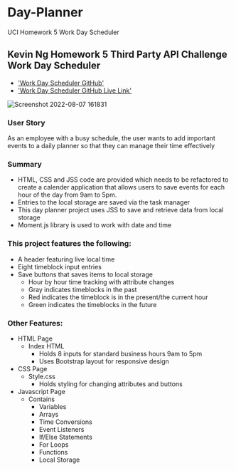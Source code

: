 # Day-Planner
UCI Homework 5 Work Day Scheduler
## Kevin Ng Homework 5 Third Party API Challenge Work Day Scheduler
* ['Work Day Scheduler GitHub'](https://github.com/KevinNg2/Third-Party-API-Work-Day-Scheduler)
* ['Work Day Scheduler GitHub Live Link'](https://kevinng2.github.io/Third-Party-API-Work-Day-Scheduler/)

![Screenshot 2022-08-07 161831](https://user-images.githubusercontent.com/102876076/183488804-00d55d2d-d645-46c2-9020-a2b4d8ac4c44.png)
### User Story
As an employee with a busy schedule, the user wants to add important events to a daily planner so that they can manage their time effectively

### Summary
* HTML, CSS and JSS code are provided which needs to be refactored to create a calender application that allows users to save events for each hour of the day from 9am to 5pm.
* Entries to the local storage are saved via the task manager
* This day planner project uses JSS to save and retrieve data from local storage
* Moment.js library is used to work with date and time

### This project features the following:
* A header featuring live local time
*  Eight timeblock input entries
*  Save buttons that saves items to local storage
   *  Hour by hour time tracking with attribute changes
   *  Gray indicates timeblocks in the past
   *  Red indicates the timeblock is in the present/the current hour
   *  Green indicates the timeblocks in the future

### Other Features:
* HTML Page
  * Index HTML
    * Holds 8 inputs for standard business hours 9am to 5pm
    * Uses Bootstrap layout for responsive design
* CSS Page
  * Style.css
    * Holds styling for changing attributes and buttons
* Javascript Page
    * Contains
      * Variables
      * Arrays
      * Time Conversions
      * Event Listeners
      * If/Else Statements
      * For Loops
      * Functions
      * Local Storage
